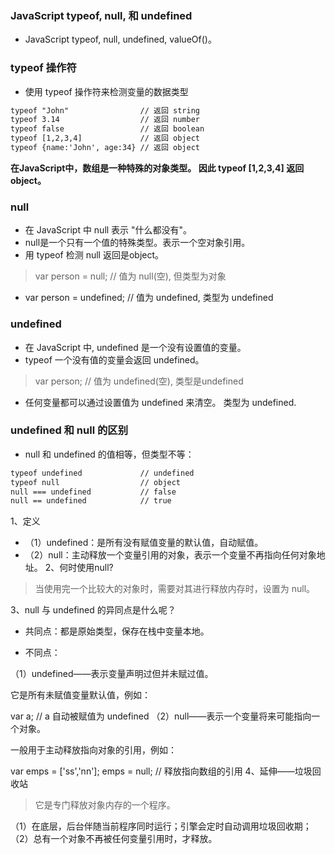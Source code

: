 ### JavaScript typeof, null, 和 undefined
- JavaScript typeof, null, undefined, valueOf()。
### typeof 操作符
- 使用 typeof 操作符来检测变量的数据类型
```html
typeof "John"                // 返回 string
typeof 3.14                  // 返回 number
typeof false                 // 返回 boolean
typeof [1,2,3,4]             // 返回 object
typeof {name:'John', age:34} // 返回 object
```

**在JavaScript中，数组是一种特殊的对象类型。 因此 typeof [1,2,3,4] 返回 object。**
### null
- 在 JavaScript 中 null 表示 "什么都没有"。
- null是一个只有一个值的特殊类型。表示一个空对象引用。
- 用 typeof 检测 null 返回是object。
> var person = null;           // 值为 null(空), 但类型为对象
- var person = undefined;     // 值为 undefined, 类型为 undefined
### undefined
- 在 JavaScript 中, undefined 是一个没有设置值的变量。
- typeof 一个没有值的变量会返回 undefined。
> var person;                  // 值为 undefined(空), 类型是undefined
- 任何变量都可以通过设置值为 undefined 来清空。 类型为 undefined.
### undefined 和 null 的区别
- null 和 undefined 的值相等，但类型不等：
```html
typeof undefined             // undefined
typeof null                  // object
null === undefined           // false
null == undefined            // true
```


1、定义

 - （1）undefined：是所有没有赋值变量的默认值，自动赋值。
 - （2）null：主动释放一个变量引用的对象，表示一个变量不再指向任何对象地址。
2、何时使用null?

> 当使用完一个比较大的对象时，需要对其进行释放内存时，设置为 null。

3、null 与 undefined 的异同点是什么呢？

- 共同点：都是原始类型，保存在栈中变量本地。

- 不同点：

（1）undefined——表示变量声明过但并未赋过值。

它是所有未赋值变量默认值，例如：

var a;    // a 自动被赋值为 undefined
（2）null——表示一个变量将来可能指向一个对象。

一般用于主动释放指向对象的引用，例如：

var emps = ['ss','nn'];
emps = null;     // 释放指向数组的引用
4、延伸——垃圾回收站

> 它是专门释放对象内存的一个程序。

 （1）在底层，后台伴随当前程序同时运行；引擎会定时自动调用垃圾回收期；
 （2）总有一个对象不再被任何变量引用时，才释放。
